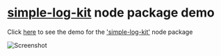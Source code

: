 # [simple-log-kit](https://www.npmjs.com/package/simple-log-kit) node package demo

Click [here](https://jasonfleischer.github.io/simple-log-kit-demo/) to see the demo for the ['simple-log-kit'](https://www.npmjs.com/package/simple-log-kit) node package

![Screenshot](https://jasonfleischer.github.io/simple-log-kit-demo/screenshot/screen.png "Screenshot")

